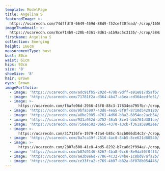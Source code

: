 ```yaml
---
template: ModelPage
title: Angelina S
featuredImage: >-
  https://ucarecdn.com/74dffdf8-6649-469d-88d9-f52cef30fead/-/crop/1650x824/0,67/-/preview/
imageThumbnail: >-
  https://ucarecdn.com/8ce714b9-c20b-4361-8d61-a1b9ac5c3135/-/crop/584x813/76,0/-/preview/
firstName: Angelina S
collection: Emerging
height: 166cm
measurementType: bust
bust: 80cm
waist: 61cm
hips: 93cm
size: '8'
shoeSize: '8'
hair: Brown
eyes: Brown
imagePortfolio:
  - image: 'https://ucarecdn.com/adc91fb5-202d-470b-9dff-e91e817d5af6/'
  - image: 'https://ucarecdn.com/71781f2a-d364-4b47-a3ea-cd364eedfe51/'
  - image: >-
      https://ucarecdn.com/f6afe06d-2966-45f8-88c3-17834ea795fb/-/crop/640x1062/0,0/-/preview/
  - image: 'https://ucarecdn.com/9bfa5907-43d8-4ea5-8f0f-8710d5429120/'
  - image: 'https://ucarecdn.com/a8be2085-a761-4d66-b8a2-6054ec2acb54/'
  - image: 'https://ucarecdn.com/931a952d-b752-46a5-8ce1-bbb761d381ce/'
  - image: 'https://ucarecdn.com/750ee582-0665-4370-a3cb-f361a58982ee/'
  - image: >-
      https://ucarecdn.com/317136fe-1979-47a4-b85c-5acb066d14c3/-/crop/733x1022/0,78/-/preview/
  - image: 'https://ucarecdn.com/0a7ca39f-2516-4ac0-84b5-8ce621d80540/'
  - image: >-
      https://ucarecdn.com/2807a500-41e8-4bd5-8292-b7ca6d2f994a/-/crop/1271x1068/379,0/-/preview/
  - image: 'https://ucarecdn.com/b07d9146-8267-4ba8-9cc6-8e9da50f0ff3/'
  - image: 'https://ucarecdn.com/ae3b8e6d-7786-4c32-84be-1c8bd87afa2b/'
  - image: 'https://ucarecdn.com/ce33fca2-c769-4b07-b82a-8f078b054446/'
---
```


